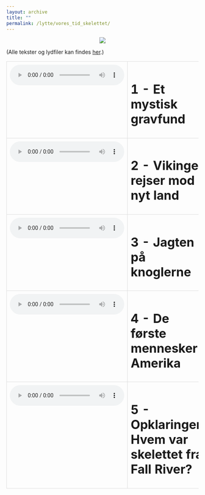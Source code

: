 ```yaml
---
layout: archive
title: ""
permalink: /lytte/vores_tid_skelettet/
---
```


<p align="center"><img src="https://tongchen779.github.io/dansk/images/tid/river.jpg"/></p>

<style>
    table {
        border-collapse: collapse;
        width: 100%;
    }
    th, td {
        border: 1px solid #dddddd;
        padding: 8px;
        text-align: left;
    }
    /* Customize width for specific columns */
    th:nth-child(1), td:nth-child(1) {
        width: 20%; /* First column */
    }
    th:nth-child(2), td:nth-child(2) {
        width: 80%; /* Second column */
    }
</style>

(Alle tekster og lydfiler kan findes [her](https://natmus.dk/vorestid/podcast-skelettet-fra-fall-river/).)
<table align="center" cellspacing="5" style="text-align: left" width="100%">
<tr>
<td style="vertical-align: top;"> <audio controls src="https://api.spreaker.com/download/episode/47803147/skelettet_fra_fall_river_1_final.mp3?dl=true"></audio> </td>
<td><h1> 1 - Et mystisk gravfund </h1></td>
<td><a href="https://natmus.dk/fileadmin/user_upload/Editor/natmus/Vores_Tid/Transskriptioner/15_Et_mystisk_gravfund.pdf">text</a></td>
</tr>

<tr>
<td style="vertical-align: top;"> <audio controls src="https://api.spreaker.com/download/episode/47865858/skelettet_fra_fall_river_2_final.mp3?dl=true"></audio> </td>
<td><h1> 2 - Vikinger rejser mod nyt land </h1></td>
<td><a href="https://natmus.dk/fileadmin/user_upload/Editor/natmus/Vores_Tid/Transskriptioner/25._Vikinger_rejser_mod_nyt_land.pdf">text</a></td>
</tr>

<tr>
<td style="vertical-align: top;"> <audio controls src="https://api.spreaker.com/download/episode/47865861/skelettet_fra_fall_river_3_final.mp3?dl=true"></audio> </td>
<td><h1> 3 - Jagten på knoglerne </h1></td>
<td><a href="https://natmus.dk/fileadmin/user_upload/Editor/natmus/Vores_Tid/Transskriptioner/35._Jagten_p_knoglerne.pdf">text</a></td>
</tr>

<tr>
<td style="vertical-align: top;"> <audio controls src="https://api.spreaker.com/download/episode/47946266/4_skelettetfrafallriver.mp3?dl=true"></audio> </td>
<td><h1> 4 - De første mennesker i Amerika </h1></td>
<td><a href="https://natmus.dk/fileadmin/user_upload/Editor/natmus/Vores_Tid/Transskriptioner/45._De_frste_mennesker_i_Amerika.pdf">text</a></td>
</tr>

<tr>
<td style="vertical-align: top;"> <audio controls src="https://api.spreaker.com/download/episode/47946341/5_skelettetfrafallriver.mp3?dl=true"></audio> </td>
<td><h1> 5 - Opklaringen: Hvem var skelettet fra Fall River? </h1></td>
<td><a href="https://natmus.dk/fileadmin/user_upload/Editor/natmus/Vores_Tid/Transskriptioner/55._Opklaringen_Hvem_var_skelettet_fra_Fall_River.pdf">text</a></td>
</tr>
</table>
